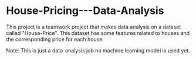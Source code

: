 # House-Pricing---Data-Analysis
This project is a teamwork project that makes data analysis on a dataset called "House-Price". This dataset has some features related to houses and the corresponding price for each house.

Note: This is just a data-analysis job no machine learning model is used yet. 
